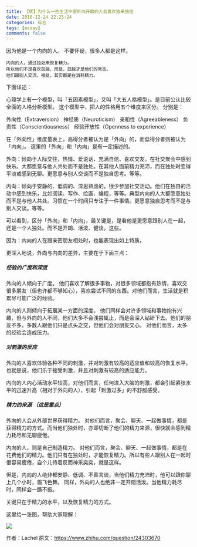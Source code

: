 ```yaml
---
title: 【转】为什么一些生活中很外向开朗的人会喜欢独来独往
date: 2016-12-24 22:25:24
categories: 综合
tags: [essay]
comments: false
---
```


<p id="div-border-left-purple">因为他是一个内向的人。
    不要怀疑，很多人都是这样。

    内向的人，通过独处来恢复精力。
    所以他们不是喜欢孤独，而是，孤独才是他们的常态。
    他们跟别人交流、相处，其实都是在消耗精力。
</p>



下面详述：

<!-- more -->

心理学上有一个模型，叫「五因素模型」，又叫「大五人格模型」。是目前公认比较全面的人格分析模型。
这个模型中，把人的性格用五个维度来区分。
分别是：

<span id="inline-red">外向性（Extraversion）</span>
<span id="inline-yellow">神经质（Neuroticism）</span>
<span id="inline-green">亲和性（Agreeableness）</span>
<span id="inline-blue">负责性（Conscientiousness）</span>
<span id="inline-purple">经验开放性（Openness to experience）</span>

在「外向性」维度量表上，高得分者被认为是「外向」的，而低得分者则被认为「内向」。
这里的「外向」和「内向」是有一定描述的。

外向：倾向于人际交往，热情、爱说话、充满自信、喜欢交友。在社交聚会中感到快乐。大都愿意与他人共处而不是独处。在其他人面前精力充沛，而在独处时变得平淡或感到无聊。更愿意与别人交谈而不是独自思考。等等。

内向：倾向于安静的、低调的、深思熟虑的，很少参加社交活动。他们在独自的活动中感到快乐，比如阅读、写作、绘画、编程，等等。典型内向的人大都愿意独处而不是与他人共处。习惯在一个时间只专注于一件事情。更愿意独自思考而不是与别人交谈。等等。

可以看到，区分「外向」和「内向」，最关键是，是看他是更愿意跟别人在一起，还是一个人独处。而不是开朗、活泼、健谈，这些。

因为：内向的人在跟亲密朋友相处时，也能表现出如上特质。


更深入地说，外向与内向的差异，主要在于下面三点：

##### 经验的广度和深度

外向的人倾向于广度。
他们喜欢了解很多事物，对很多领域都抱有热情，喜欢交很多朋友（但也许都不够知心），喜欢尝试不同的东西。对他们而言，生活就是积累尽可能广泛的经验。

内向的人则倾向于拓展某一方面的深度。
他们同样会对许多领域和事物抱有兴趣，但与外向的人不同，他们大多不会浅尝辄止，而是会深入钻研下去。他们的朋友不多，多数人跟他们只是点头之交，但他们会对朋友交心。
对他们而言，太多的经验会造成压力。

##### 对刺激的反应

外向的人喜欢体验各种不同的刺激，并对刺激有较高的适应值和较高的恢复水平。也就是说，他们乐于接受刺激，并且对刺激有较高的适应能力。

内向的人内心活动水平较高，对他们而言，任何进入大脑的刺激，都会引起紧张水平的迅速升高（相对于外向的人），引起「刺激过多」的不舒服感受。

##### 精力的来源 （这是重点）

外向的人会从外部世界获得精力。
对他们而言，聚会、聊天、一起做事情，都是获得精力的方式。而当他们独处时，亦即切断了他们的精力来源，很快就会感到精力耗尽和无聊疲倦。

内向的人，则是自己制造精力。
对他们而言，聚会、聊天、一起做事情，都是在花费他们的精力。他们只有在独处时，才能恢复精力。所以有些人跟别人在一起时很容易疲倦，自个儿待着反而神采奕奕，就是这样。

但是，内向的人绝非都安静、低调、不善言谈，当他们精力充沛时，他可以跟你聊上几个小时，眉飞色舞。
同样，外向的人也绝非一定开朗活泼。当他精力耗尽时，同样会一蹶不振。

关键只在于精力的水平，以及恢复精力的方式。


这里给一张图，帮助大家理解：

![](http://p1.bpimg.com/567571/0351c7f1aa17b88b.jpg)




作者：Lachel
原文：https://www.zhihu.com/question/24303670